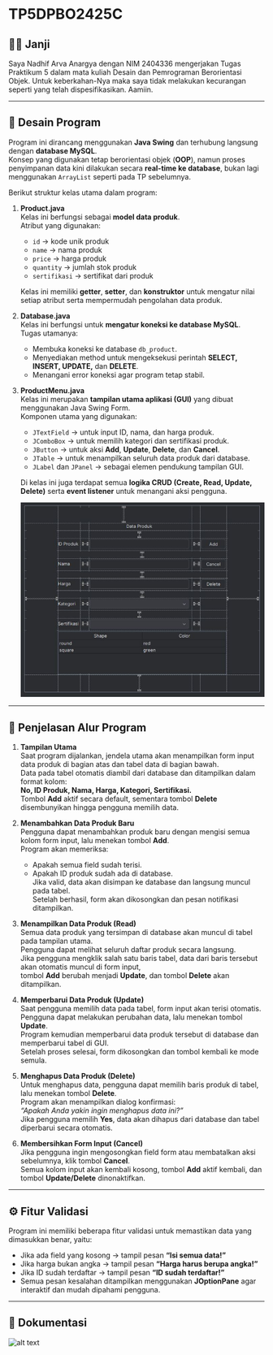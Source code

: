 # TP5DPBO2425C

## 🤝🏻 Janji

Saya Nadhif Arva Anargya dengan NIM 2404336 mengerjakan Tugas Praktikum 5 dalam mata kuliah Desain dan Pemrograman Berorientasi Objek. Untuk keberkahan-Nya maka saya tidak melakukan kecurangan seperti yang telah dispesifikasikan. Aamiin.

---

## 🎨 Desain Program

Program ini dirancang menggunakan **Java Swing** dan terhubung langsung dengan **database MySQL**.  
Konsep yang digunakan tetap berorientasi objek (**OOP**), namun proses penyimpanan data kini dilakukan secara **real-time ke database**, bukan lagi menggunakan `ArrayList` seperti pada TP sebelumnya.

Berikut struktur kelas utama dalam program:

1. **Product.java**  
   Kelas ini berfungsi sebagai **model data produk**.  
   Atribut yang digunakan:
   - `id` → kode unik produk  
   - `name` → nama produk  
   - `price` → harga produk  
   - `quantity` → jumlah stok produk
   - `sertifikasi` → sertifikat dari produk

   Kelas ini memiliki **getter**, **setter**, dan **konstruktor** untuk mengatur nilai setiap atribut serta mempermudah pengolahan data produk.

2. **Database.java**  
   Kelas ini berfungsi untuk **mengatur koneksi ke database MySQL**.  
   Tugas utamanya:
   - Membuka koneksi ke database `db_product`.  
   - Menyediakan method untuk mengeksekusi perintah **SELECT, INSERT, UPDATE,** dan **DELETE**.  
   - Menangani error koneksi agar program tetap stabil.

3. **ProductMenu.java**  
   Kelas ini merupakan **tampilan utama aplikasi (GUI)** yang dibuat menggunakan Java Swing Form.  
   Komponen utama yang digunakan:
   - `JTextField` → untuk input ID, nama, dan harga produk.  
   - `JComboBox` → untuk memilih kategori dan sertifikasi produk.  
   - `JButton` → untuk aksi **Add**, **Update**, **Delete**, dan **Cancel**.  
   - `JTable` → untuk menampilkan seluruh data produk dari database.  
   - `JLabel` dan `JPanel` → sebagai elemen pendukung tampilan GUI.

   Di kelas ini juga terdapat semua **logika CRUD (Create, Read, Update, Delete)** serta **event listener** untuk menangani aksi pengguna.

   ![alt text](https://github.com/MamangPermen/TP5DPBO2425C1/blob/main/Dokumentasi/designUI.JPG)

---

## 🔄 Penjelasan Alur Program

1. **Tampilan Utama**  
   Saat program dijalankan, jendela utama akan menampilkan form input data produk di bagian atas dan tabel data di bagian bawah.  
   Data pada tabel otomatis diambil dari database dan ditampilkan dalam format kolom:  
   **No, ID Produk, Nama, Harga, Kategori, Sertifikasi.**  
   Tombol **Add** aktif secara default, sementara tombol **Delete** disembunyikan hingga pengguna memilih data.

2. **Menambahkan Data Produk Baru**  
   Pengguna dapat menambahkan produk baru dengan mengisi semua kolom form input, lalu menekan tombol **Add**.  
   Program akan memeriksa:
   - Apakah semua field sudah terisi.  
   - Apakah ID produk sudah ada di database.  
   Jika valid, data akan disimpan ke database dan langsung muncul pada tabel.  
   Setelah berhasil, form akan dikosongkan dan pesan notifikasi ditampilkan.

3. **Menampilkan Data Produk (Read)**  
   Semua data produk yang tersimpan di database akan muncul di tabel pada tampilan utama.  
   Pengguna dapat melihat seluruh daftar produk secara langsung.  
   Jika pengguna mengklik salah satu baris tabel, data dari baris tersebut akan otomatis muncul di form input,  
   tombol **Add** berubah menjadi **Update**, dan tombol **Delete** akan ditampilkan.

4. **Memperbarui Data Produk (Update)**  
   Saat pengguna memilih data pada tabel, form input akan terisi otomatis.  
   Pengguna dapat melakukan perubahan data, lalu menekan tombol **Update**.  
   Program kemudian memperbarui data produk tersebut di database dan memperbarui tabel di GUI.  
   Setelah proses selesai, form dikosongkan dan tombol kembali ke mode semula.

5. **Menghapus Data Produk (Delete)**  
   Untuk menghapus data, pengguna dapat memilih baris produk di tabel, lalu menekan tombol **Delete**.  
   Program akan menampilkan dialog konfirmasi:  
   *“Apakah Anda yakin ingin menghapus data ini?”*  
   Jika pengguna memilih **Yes**, data akan dihapus dari database dan tabel diperbarui secara otomatis.

6. **Membersihkan Form Input (Cancel)**  
   Jika pengguna ingin mengosongkan field form atau membatalkan aksi sebelumnya, klik tombol **Cancel**.  
   Semua kolom input akan kembali kosong, tombol **Add** aktif kembali, dan tombol **Update/Delete** dinonaktifkan.

---

## ⚙️ Fitur Validasi

Program ini memiliki beberapa fitur validasi untuk memastikan data yang dimasukkan benar, yaitu:
- Jika ada field yang kosong → tampil pesan **“Isi semua data!”**  
- Jika harga bukan angka → tampil pesan **“Harga harus berupa angka!”**  
- Jika ID sudah terdaftar → tampil pesan **“ID sudah terdaftar!”**  
- Semua pesan kesalahan ditampilkan menggunakan **JOptionPane** agar interaktif dan mudah dipahami pengguna.

---

## 📸 Dokumentasi

![alt text](https://github.com/MamangPermen/TP5DPBO2425C1/blob/main/Dokumentasi/RecordProgram.gif)
